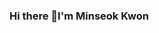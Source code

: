 ### Hi there 👋I'm Minseok Kwon

<!--
**MK013467/mk013467** is a ✨ _special_ ✨ repository because its `README.md` (this file) appears on your GitHub profile.

Here are some ideas to get you started:


 Hi, I'm Minseok Kwon from South Korea. Currently, I study physics and math-cse in UCSD. I like exploring fundamentals of . I started to code and got interested after I discovered that I can apply the same thinking process I used in physics and math and doing exiting things through programming. I'm interested in machine learning and also working on backend serverside technology.
- 🌱 I’m currently learning: Deep learning, Neuron modelling
- 👯 I’m looking to collaborate on ...
- 🤔 I’m looking for help with ...
- 💬 Ask me about ...
- ⚡ Fun fact: ...I speak 5 languages(Korean, English, French, Chinese, German). Frankly, only 3 of them are good :D.
-->

